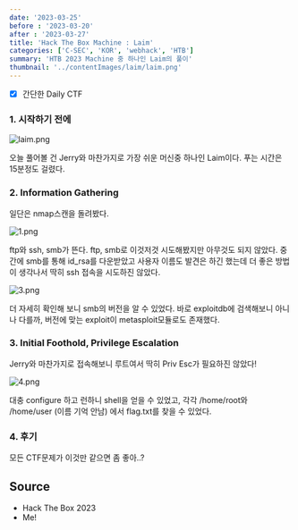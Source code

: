 ```yaml
---
date: '2023-03-25'
before : '2023-03-20'
after : '2023-03-27'
title: 'Hack The Box Machine : Laim'
categories: ['C-SEC', 'KOR', 'webhack', 'HTB']
summary: 'HTB 2023 Machine 중 하나인 Laim의 풀이'
thumbnail: '../contentImages/laim/laim.png'
---
```



- [x]  간단한 Daily CTF

### 1. 시작하기 전에

![laim.png](../contentImages/laim/laim.png)

오늘 풀어볼 건 Jerry와 마찬가지로 가장 쉬운 머신중 하나인 Laim이다. 푸는 시간은 15분정도 걸렸다.

### 2. Information Gathering

일단은 nmap스캔을 돌려봤다.

![1.png](../contentImages/laim/1.png)

ftp와 ssh, smb가 뜬다. ftp, smb로 이것저것 시도해봤지만 아무것도 되지 않았다. 중간에 smb를 통해 id_rsa를 다운받았고 사용자 이름도 발견은 하긴 했는데 더 좋은 방법이 생각나서 딱히 ssh 접속을 시도하진 않았다.

 

![3.png](../contentImages/laim/3.png)

더 자세히 확인해 보니 smb의 버전을 알 수 있었다. 바로 exploitdb에 검색해보니 아니나 다를까, 버전에 맞는 exploit이 metasploit모듈로도 존재했다.

### 3. Initial Foothold, Privilege Escalation

Jerry와 마찬가지로 접속해보니 루트여서 딱히 Priv Esc가 필요하진 않았다!

![4.png](../contentImages/laim/4.png)

대충 configure 하고 런하니 shell을 얻을 수 있었고, 각각 /home/root와 /home/user (이름 기억 안남) 에서 flag.txt를 찾을 수 있었다.

### 4. 후기

모든 CTF문제가 이것만 같으면 좀 좋아..?

## Source

- Hack The Box 2023
- Me!
